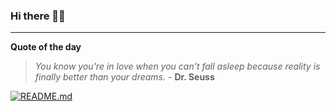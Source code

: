 ### Hi there 👋🏻


---

**Quote of the day**

> *You know you're in love when you can't fall asleep because reality is finally better than your dreams.* - **Dr. Seuss** 

[![README.md](https://github.com/marcolovazzano/marcolovazzano/actions/workflows/readme.yml/badge.svg?branch=main)](https://github.com/marcolovazzano/marcolovazzano/actions/workflows/readme.yml)
